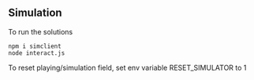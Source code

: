 ## Simulation 

To run the solutions

``` 
npm i simclient
node interact.js
```

To reset playing/simulation field, set env variable RESET_SIMULATOR to 1


